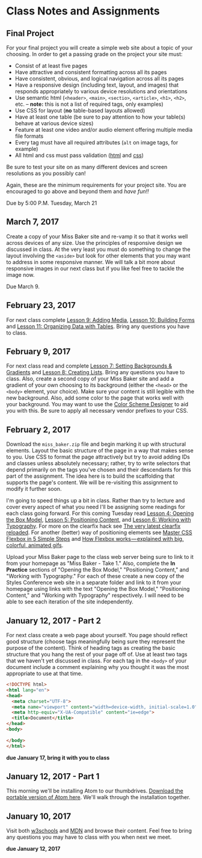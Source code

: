 # Class Notes and Assignments

## Final Project

For your final project you will create a simple web site about a topic of your choosing. In order to get a passing grade on the project your site must:

* Consist of at least five pages
* Have attractive and consistent formatting across all its pages
* Have consistent, obvious, and logical navigation across all its pages
* Have a responsive design (including text, layout, and images) that responds appropriately to various device resolutions and orientations
* Use semantic html (`<header>`, `<main>`, `<sectio>`, `<article>`, `<h1>`, `<h2>`, etc. &ndash; **note:** this is not a list of required tags, only examples)
* Use CSS for layout (**no** table-based layouts allowed)
* Have at least one table (be sure to pay attention to how your table(s) behave at various device sizes)
* Feature at least one video and/or audio element offering multiple media file formats 
* Every tag must have all required attributes (`alt` on image tags, for example)
* All html and css must pass validation (<a href="https://validator.w3.org/" target="_blank">html</a> and <a href="https://jigsaw.w3.org/css-validator/" target="_blank">css</a>)

Be sure to test your site on as many different devices and screen resolutions as you possibly can!

Again, these are the minimum requirements for your project site. You are encouraged to go above and beyond them and *have fun!!*


Due by 5:00 P.M. Tuesday, March 21

## March 7, 2017

Create a copy of your Miss Baker site and re-vamp it so that it works well across devices of any size. Use the principles of responsive design we discussed in class. At the very least you must do something to change the layout involving the <code>&lt;aside&gt;</code> but look for other elements that you may want to address in some responsive manner. We will talk a bit more about responsive images in our next class but if you like feel free to tackle the image now.

Due March 9.

## February 23, 2017

For next class complete <a href="http://learn.shayhowe.com/html-css/adding-media/">Lesson 9: Adding Media</a>, <a href="http://learn.shayhowe.com/html-css/building-forms/">Lesson 10: Building Forms</a> and <a href="http://learn.shayhowe.com/html-css/organizing-data-with-tables/">Lesson 11: Organizing Data with Tables</a>. Bring any questions you have to class.

## February 9, 2017

For next class read and complete <a href="http://learn.shayhowe.com/html-css/setting-backgrounds-and-gradients/">Lesson 7: Setting Backgrounds &amp; Gradients</a> and <a href="http://learn.shayhowe.com/html-css/creating-lists/">Lesson 8: Creating Lists</a>. Bring any questions you have to class. Also, create a second copy of your Miss Baker site and add a gradient of your own choosing to its background (either the <code>&lt;head&gt;</code> or the <code>&lt;body&gt;</code> element, your choice). Make sure your content is still legible with the new background. Also, add some color to the page that works well with your background. You may want to use the <a href="http://colorschemedesigner.com/csd-3.5/">Color Scheme Designer</a> to aid you with this. Be sure to apply all necessary vendor prefixes to your CSS.

## February 2, 2017

Download the `miss_baker.zip` file and begin marking it up with structural elements. Layout the basic structure of the page in a way that makes sense to you. Use CSS to format the page attractively but try to avoid adding IDs and classes unless absolutely necessary; rather, try to write selectors that depend primarily on the tags you've chosen and their descendants for this part of the assignment. The idea here is to build the scaffolding that supports the page's content. We will be re-visiting this assignment to modify it further soon.

I'm going to speed things up a bit in class. Rather than try to lecture and cover every aspect of what you need I'll be assigning some readings for each class going forward. For this coming Tuesday read <a href="http://learn.shayhowe.com/html-css/opening-the-box-model/">Lesson 4: Opening the Box Model</a>, <a href="http://learn.shayhowe.com/html-css/positioning-content/">Lesson 5: Positioning Content</a>, and <a href="http://learn.shayhowe.com/html-css/working-with-typography/">Lesson 6: Working with Typography</a>. For more on the clearfix hack see <a href="http://cssmojo.com/the-very-latest-clearfix-reloaded/">The very latest clearfix reloaded</a>. For another (better) way of positioning elements see <a href="http://webdesignerwall.com/tutorials/master-css-flexbox-5-simple-steps">Master CSS Flexbox in 5 Simple Steps</a> and <a href="https://medium.freecodecamp.com/an-animated-guide-to-flexbox-d280cf6afc35#.nxl27pepc">How Flexbox works — explained with big, colorful, animated gifs</a>.

Upload your Miss Baker page to the class web server being sure to link to it from your homepage as "Miss Baker - Take 1." Also, complete the **In Practice** sections of "Opening the Box Model," "Positioning Content," and "Working with Typography." For each of these create a new copy of the Styles Conference web site in a separate folder and link to it from your homepage using links with the text "Opening the Box Model," "Positioning Content," and "Working with Typography" respectively. I will need to be able to see each iteration of the site independently.
 

## January 12, 2017 - Part 2

For next class create a web page about yourself. You page should reflect good structure (choose tags meaningfully being sure they represent the purpose of the content). Think of heading tags as creating the basic structure that you hang the rest of your page off of. Use at least two tags that we haven't yet discussed in class. For each tag in the `<body>` of your document include a comment explaining why you thought it was the most appropriate to use at that time.

``` html
<!DOCTYPE html>
<html lang="en">
<head>
  <meta charset="UTF-8">
  <meta name="viewport" content="width=device-width, initial-scale=1.0">
  <meta http-equiv="X-UA-Compatible" content="ie=edge">
  <title>Document</title>
</head>
<body>
  
</body>
</html>
```

**due January 17, bring it with you to class**

## January 12, 2017 - Part 1

This morning we'll be installing Atom to our thumbdrives. [Download the portable version of Atom here](https://drive.google.com/file/d/0B1ODsqqIQg7sOEZEeDBQcUlUX1E/view?usp=sharing). We'll walk through the installation together.

## January 10, 2017

Visit both [w3schools](http://www.w3schools.com/) and [MDN](https://developer.mozilla.org/en-US/) and browse their content. Feel free to bring any questions you may have to class with you when next we meet.

**due January 12, 2017**
